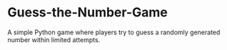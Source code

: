 # Guess-the-Number-Game
A simple Python game where players try to guess a randomly generated number within limited attempts.
